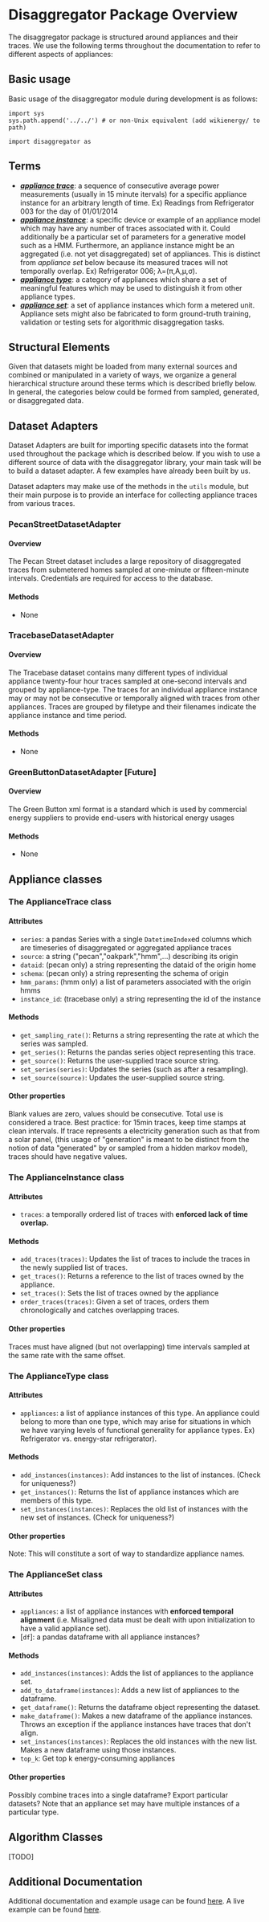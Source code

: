 Disaggregator Package Overview
==============================

The disaggregator package is structured around appliances and their traces. We
use the following terms throughout the documentation to refer to different
aspects of appliances:

Basic usage
-----------
Basic usage of the disaggregator module during development is as follows:

    import sys
    sys.path.append('../../') # or non-Unix equivalent (add wikienergy/ to path)

    import disaggregator as 

Terms
-----
- ***[appliance trace](#the-appliancetrace-class)***: a sequence of consecutive average
power measurements (usually in 15 minute itervals) for a specific appliance
instance for an arbitrary length of time. Ex) Readings from Refrigerator 003
for the day of 01/01/2014
- ***[appliance instance](#the-applianceinstance-class)***: a specific device or example
of an appliance model which may have any number of traces associated with it.
Could additionally be a particular set of parameters for a generative model
such as a HMM. Furthermore, an appliance instance might be an aggregated (i.e.
not yet disaggregated) set of appliances. This is distinct from *appliance set*
below because its measured traces will not temporally overlap.
Ex) Refrigerator 006; &lambda;=(&pi;,A,&mu;,&sigma;).
- ***[appliance type](#the-appliancetype-class)***: a category of appliances which share
a set of meaningful features which may be used to distinguish it from other
appliance types.
- ***[appliance set](#the-applianceset-class)***: a set of appliance instances which
form a metered unit. Appliance sets might also be fabricated to form
ground-truth training, validation or testing sets for algorithmic
disaggregation tasks.

Structural Elements
-------------------
Given that datasets might be loaded from many external sources and combined or
manipulated in a variety of ways, we organize a general hierarchical structure
around these terms which is described briefly below. In general, the categories
below could be formed from sampled, generated, or disaggregated data.

## Dataset Adapters

Dataset Adapters are built for importing specific datasets into the format
used throughout the package which is described below. If you wish to use a
different source of data with the disaggregator library, your main task will be
to build a dataset adapter. A few examples have already been built by us.

Dataset adapters may make use of the methods in the `utils` module, but their
main purpose is to provide an interface for collecting appliance traces from
various traces.


### PecanStreetDatasetAdapter
#### Overview
The Pecan Street dataset includes a large repository of disaggregated traces
from submetered homes sampled at one-minute or fifteen-minute intervals.
Credentials are required for access to the database.

#### Methods
- None

### TracebaseDatasetAdapter
#### Overview
The Tracebase dataset contains many different types of individual appliance
twenty-four hour traces sampled at one-second intervals and grouped by
appliance-type. The traces for an individual appliance instance may or may not
be consecutive or temporally aligned with traces from other appliances. Traces
are grouped by filetype and their filenames indicate the appliance instance
and time period.

#### Methods
- None

### GreenButtonDatasetAdapter [Future]
#### Overview
The Green Button xml format is a standard which is used by commercial energy
suppliers to provide end-users with historical energy usages

#### Methods
- None

## Appliance classes

### The ApplianceTrace class

#### Attributes
- `series`: a pandas Series with a single `DatetimeIndex`ed columns which are
timeseries of disaggregated or aggregated appliance traces
- `source`: a string ("pecan","oakpark","hmm",...) describing its origin
- `dataid`: (pecan only) a string representing the dataid of the origin home
- `schema`: (pecan only) a string representing the schema of origin
- `hmm_params`: (hmm only) a list of parameters associated with the origin hmms
- `instance_id`: (tracebase only) a string representing the id of the instance

#### Methods
- `get_sampling_rate()`: Returns a string representing the rate at which the series was sampled.
- `get_series()`: Returns the pandas series object representing this trace.
- `get_source()`: Returns the user-supplied trace source string.
- `set_series(series)`: Updates the series (such as after a resampling).
- `set_source(source)`: Updates the user-supplied source string.

#### Other properties
Blank values are zero, values should be consecutive. Total use is considered
a trace. Best practice: for 15min traces, keep time stamps at clean intervals.
If trace represents a electricity generation such as that from a solar panel,
(this usage of "generation" is meant to be distinct from the notion of data
"generated" by or sampled from a hidden markov model), traces should have
negative values.

### The ApplianceInstance class

#### Attributes
- `traces`: a temporally ordered list of traces with **enforced lack of time
overlap.**

#### Methods
- `add_traces(traces)`: Updates the list of traces to include the traces in the
newly supplied list of traces.
- `get_traces()`: Returns a reference to the list of traces owned by the
appliance.
- `set_traces()`: Sets the list of traces owned by the appliance
- `order_traces(traces)`: Given a set of traces, orders them chronologically
and catches overlapping traces.

#### Other properties
Traces must have aligned (but not overlapping) time intervals sampled at the
same rate with the same offset.

### The ApplianceType class

#### Attributes
- `appliances`: a list of appliance instances of this type. An appliance could
belong to more than one type, which may arise for situations in which we have
varying levels of functional generality for appliance types. Ex) Refrigerator
vs. energy-star refrigerator).

#### Methods
- `add_instances(instances)`: Add instances to the list of instances. (Check
for uniqueness?)
- `get_instances()`: Returns the list of appliance instances which are members
of this type.
- `set_instances(instances)`: Replaces the old list of instances with the new
set of instances. (Check for uniqueness?)

#### Other properties
Note: This will constitute a sort of way to standardize appliance names.

### The ApplianceSet class

#### Attributes
- `appliances`: a list of appliance instances with **enforced temporal
alignment** (i.e. Misaligned data must be dealt with upon initialization to
have a valid appliance set).
- [`df`]: a pandas dataframe with all appliance instances?

#### Methods
- `add_instances(instances)`: Adds the list of appliances to the appliance set.
- `add_to_dataframe(instances)`: Adds a new list of appliances to the
dataframe.
- `get_dataframe()`: Returns the dataframe object representing the dataset.
- `make_dataframe()`: Makes a new dataframe of the appliance instances. Throws
an exception if the appliance instances have traces that don't align.
- `set_instances(instances)`: Replaces the old instances with the new list.
Makes a new dataframe using those instances.
- `top_k`: Get top k energy-consuming appliances


#### Other properties
Possibly combine traces into a single dataframe? Export particular datasets?
Note that an appliance set may have multiple instances of a particular type.

## Algorithm Classes

[TODO]


Additional Documentation
------------------------
Additional documentation and example usage can be found [here](#). A live
example can be found [here](#).
